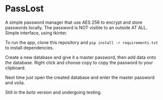 # PassLost

A simple password manager that use AES 256 to encrypt and store passwords locally. The password is NOT visible to an outside AT ALL. Simple interface, using tkinter.

To run the app, clone this repository and `pip install -r requirements.txt` to install dependencies. 

Create a new database and give it a master password, then add data onto the database. Right click and choose copy to copy the password to your clipboard.

Next time just open the created database and enter the master password and voila.

Still in the _beta_ version and undergoing testing.
 
 